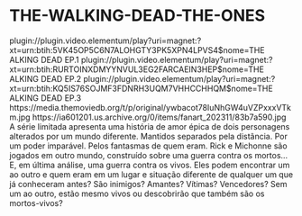 # THE-WALKING-DEAD-THE-ONES

<item>
<title>[COLOR silver][B] THE ALKING DEAD- THE ONES WHOO LIVE ( LEG. ) [/COLOR][/B][COLOR yellow]  FULL HD  [B][/COLOR][/B]</title>
<link>plugin://plugin.video.elementum/play?uri=magnet:?xt=urn:btih:5VK45OP5C6N7ALOHGTY3PK5XPN4LPVS4$nome=THE ALKING DEAD EP.1</link>
<link>plugin://plugin.video.elementum/play?uri=magnet:?xt=urn:btih:RURTOINXDMYYNVUL3EG2FARCAEIN3HEP$nome=THE ALKING DEAD EP.2</link>
<link>plugin://plugin.video.elementum/play?uri=magnet:?xt=urn:btih:KQ5IS76SOJMF3FDNRH3UQM7VHHCCHHQM$nome=THE ALKING DEAD EP.3</link>
<thumbnail>https://media.themoviedb.org/t/p/original/ywbacot78IuNhGW4uVZPxxxVTkm.jpg</thumbnail>
<fanart>https://ia601201.us.archive.org/0/items/fanart_202311/83b7a590.jpg</fanart>
<info>A série limitada apresenta uma história de amor épica de dois personagens alterados por um mundo diferente. Mantidos separados pela distância. Por um poder imparável. Pelos fantasmas de quem eram. Rick e Michonne são jogados em outro mundo, construído sobre uma guerra contra os mortos… E, em última análise, uma guerra contra os vivos. Eles podem encontrar um ao outro e quem eram em um lugar e situação diferente de qualquer um que já conheceram antes? São inimigos? Amantes? Vítimas? Vencedores? Sem um ao outro, estão mesmo vivos ou descobrirão que também são os mortos-vivos?</info>
</item>
